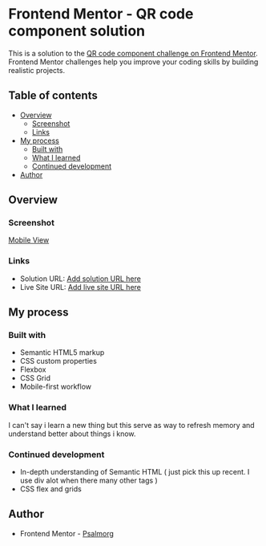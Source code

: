 # Frontend Mentor - QR code component solution

This is a solution to the [QR code component challenge on Frontend Mentor](https://www.frontendmentor.io/challenges/qr-code-component-iux_sIO_H). Frontend Mentor challenges help you improve your coding skills by building realistic projects. 

## Table of contents

- [Overview](#overview)
  - [Screenshot](#screenshot)
  - [Links](#links)
- [My process](#my-process)
  - [Built with](#built-with)
  - [What I learned](#what-i-learned)
  - [Continued development](#continued-development)
- [Author](#author)


## Overview

### Screenshot

[Mobile View](https://github.com/Psalmorg/Project_1/blob/main/Screenshot%20(6).png)



### Links

- Solution URL: [Add solution URL here](https://github.com/Psalmorg/Project_1)
- Live Site URL: [Add live site URL here](https://psalmorg.github.io/Project_1/)

## My process

### Built with

- Semantic HTML5 markup
- CSS custom properties
- Flexbox
- CSS Grid
- Mobile-first workflow


### What I learned

I can't say i learn a new thing but this serve as way to refresh memory and understand better about things i know.

### Continued development

 - In-depth understanding of Semantic HTML ( just pick this up recent. I use div alot when there many other tags ) 
 - CSS flex and grids


## Author

- Frontend Mentor - [Psalmorg](https://www.frontendmentor.io/profile/psalmorg)
